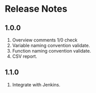 # Release Notes

## 1.0.0
1. Overview comments 1/0 check
2. Variable naming convention validate.
3. Function naming convention validate.
4. CSV report.

## 1.1.0
1. Integrate with Jenkins.


